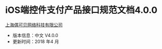 # iOS端控件支付产品接口规范文档4.0.0

[上海偶可贝网络科技有限公司](https://www.allpayx.com)

* 版本信息：中文 V4.0.0
* 更新时间：2018 年4 月